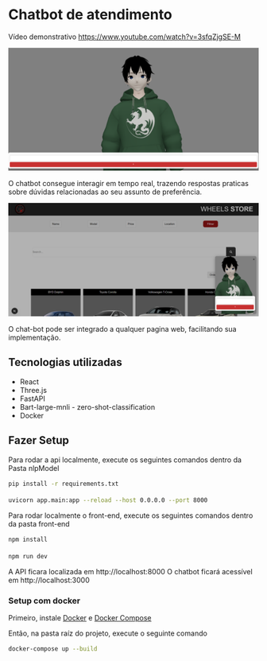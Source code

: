 # Chatbot de atendimento

Vídeo demonstrativo 
https://www.youtube.com/watch?v=3sfqZjgSE-M

![alt text](image.png)

O chatbot consegue interagir em tempo real, trazendo respostas praticas sobre dúvidas relacionadas ao seu assunto de preferência.

![alt text](image-1.png)

O chat-bot pode ser integrado a qualquer pagina web, facilitando sua implementação.

## Tecnologias utilizadas
- React
- Three.js
- FastAPI
- Bart-large-mnli - zero-shot-classification
- Docker

## Fazer Setup 
Para rodar a api localmente, execute os seguintes comandos dentro da Pasta nlpModel
```bash
pip install -r requirements.txt

uvicorn app.main:app --reload --host 0.0.0.0 --port 8000
```

Para rodar localmente o front-end, execute os seguintes comandos dentro da pasta front-end
```bash
npm install

npm run dev
```

A API ficara localizada em http://localhost:8000
O chatbot ficará acessível em http://localhost:3000

### Setup com docker
Primeiro, instale [Docker](https://docs.docker.com/get-started/get-docker/) e [Docker Compose](https://docs.docker.com/compose/install/)

Então, na pasta raíz do projeto, execute o seguinte comando

```bash
docker-compose up --build
```